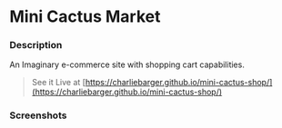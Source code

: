 # Mini Cactus Market

### Description

An Imaginary e-commerce site with shopping cart capabilities.

> See it Live at [https://charliebarger.github.io/mini-cactus-shop/](https://charliebarger.github.io/mini-cactus-shop/)

### Screenshots



